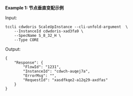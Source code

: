 **Example 1: 节点垂直变配示例**



Input: 

```
tccli cdwdoris ScaleUpInstance --cli-unfold-argument  \
    --InstanceId cdwdoris-xad3fa9 \
    --SpecName S_8_32_H \
    --Type CORE
```

Output: 
```
{
    "Response": {
        "FlowId": "1231",
        "InstanceId": "cdwch-auqej7a",
        "ErrorMsg": "",
        "RequestId": "xasdfkqe2-a12q29-axdfas"
    }
}
```

